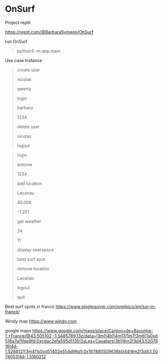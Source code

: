 # OnSurf

Project replit

<https://replit.com/@BarbaraSymeon/OnSurf>

run OnSurf 
> python3 -m app.main

Use case instance 
> create user
> 
> nicolas
> 
> qwertz
> 
> login
> 
> barbara
> 
> 1234
> 
> delete user
> 
> nicolas
> 
> logout

> login
>
> antoine
>
> 1234
> 
> add location
> 
> Lacanau
> 
> 45.006
> 
> -1.201
> 
> get weather
> 
> 24
> 
> 11
> 
> display userspace
> 
> best surf spot
> 
> remove location
> 
> Lacanau
> 
> logout
> 
> quit


Best surf spots in france 
<https://www.singlequiver.com/enelpico/en/sur-in-france/>

Windy map
<https://www.windy.com>

google maps
<https://www.google.com/maps/place/Canton+de+Bayonne-1,+France/@43.505102,-1.5485789,13z/data=!3m1!4b1!4m13!1m7!3m6!1s0xd516a7a11fae9fd:0xcdac2efa595d1135!2sLes+Cavaliers!3b1!8m2!3d43.5207916!4d-1.5266121!3m4!1s0xd51402e554d96d1:0x167885509636b044!8m2!3d43.5074053!4d-1.5160212>